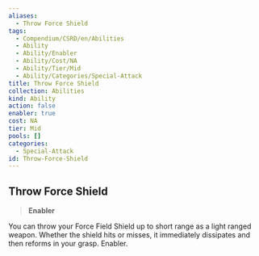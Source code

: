 ```yaml
---
aliases:
  - Throw Force Shield
tags:
  - Compendium/CSRD/en/Abilities
  - Ability
  - Ability/Enabler
  - Ability/Cost/NA
  - Ability/Tier/Mid
  - Ability/Categories/Special-Attack
title: Throw Force Shield
collection: Abilities
kind: Ability
action: false
enabler: true
cost: NA
tier: Mid
pools: []
categories:
  - Special-Attack
id: Throw-Force-Shield
---
```

## Throw Force Shield    
>**Enabler**  
    
You can throw your Force Field Shield up to short range as a light ranged weapon. Whether the shield hits or misses, it immediately dissipates and then reforms in your grasp. Enabler.
